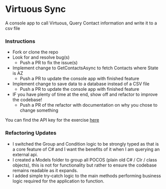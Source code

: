 # Virtuous Sync
A console app to call Virtuous, Query Contact information and write it to a csv file

### Instructions
- Fork or clone the repo
- Look for and resolve bug(s)
  - Push a PR to fix the issue(s)
- Implement change to GetContactsAsync to fetch Contacts where State is AZ
  - Push a PR to update the console app with finished feature
- Implement change to save data to a database instead of a CSV file
  - Push a PR to update the console app with finished feature
- IF you have plenty of time at the end, show off and refactor to improve the codebase!
  - Push a PR of the refactor with documentation on why you chose to change something

You can find the API key for the exercise [here](https://keepersecurity.com/vault/share/#ea5rY4otBdLegGVuBPQIcc0ugJWPxHBIXlVQjlLAc2E)


### Refactoring Updates
 - I switched the Group and Condition logic to be strongly typed as that is a core feature of C# and I want the benefits of it when I am querying an external api.
 - I created a Models folder to group all POCOS (plain old C# / Clr / class objects), this is not for functionality but rather to ensure the codebase remains readable as it expands.
 - I added simple try-catch logic to the main methods performing business logic required for the application to function.